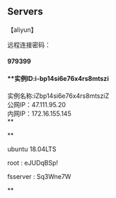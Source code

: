 ## Servers


【aliyun】

远程连接密码：

#### **979399**

#### **实例ID:i-bp14si6e76x4rs8mtszi  
实例名称:iZbp14si6e76x4rs8mtsziZ   
公网IP：47.111.95.20  
内网IP：172.16.155.145  
**

**

ubuntu 18.04LTS

root : eJUDqBSp!

fsserver : Sq3Wne7W

**